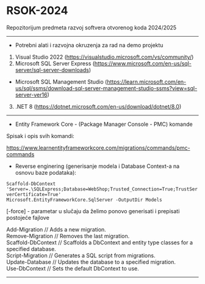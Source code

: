 # RSOK-2024
Repozitorijum predmeta razvoj softvera otvorenog koda 2024/2025

---
- Potrebni alati i razvojna okruzenja za rad na demo projektu

1. Visual Studio 2022 (https://visualstudio.microsoft.com/vs/community/)
2. Microsoft SQL Server Express (https://www.microsoft.com/en-us/sql-server/sql-server-downloads)
 - Microsoft SQL Management Studio (https://learn.microsoft.com/en-us/sql/ssms/download-sql-server-management-studio-ssms?view=sql-server-ver16)
3. .NET 8 (https://dotnet.microsoft.com/en-us/download/dotnet/8.0)
---

- Entity Framework Core - (Package Manager Console - PMC) komande

Spisak i opis svih komandi:

https://www.learnentityframeworkcore.com/migrations/commands/pmc-commands

- Reverse enginering (generisanje modela i Database Context-a na osnovu baze podataka):

<code>Scaffold-DbContext 'Server=.\SQLExpress;Database=WebShop;Trusted_Connection=True;TrustServerCertificate=True' Microsoft.EntityFrameworkCore.SqlServer -OutputDir Models</code>

[-force] - parametar u slučaju da želimo ponovo generisati i prepisati postojeće fajlove

Add-Migration // Adds a new migration.<br>
Remove-Migration // Removes the last migration.<br>
Scaffold-DbContext // Scaffolds a DbContext and entity type classes for a specified database.<br>
Script-Migration // Generates a SQL script from migrations.<br>
Update-Database // Updates the database to a specified migration.<br>
Use-DbContext // Sets the default DbContext to use.

---
